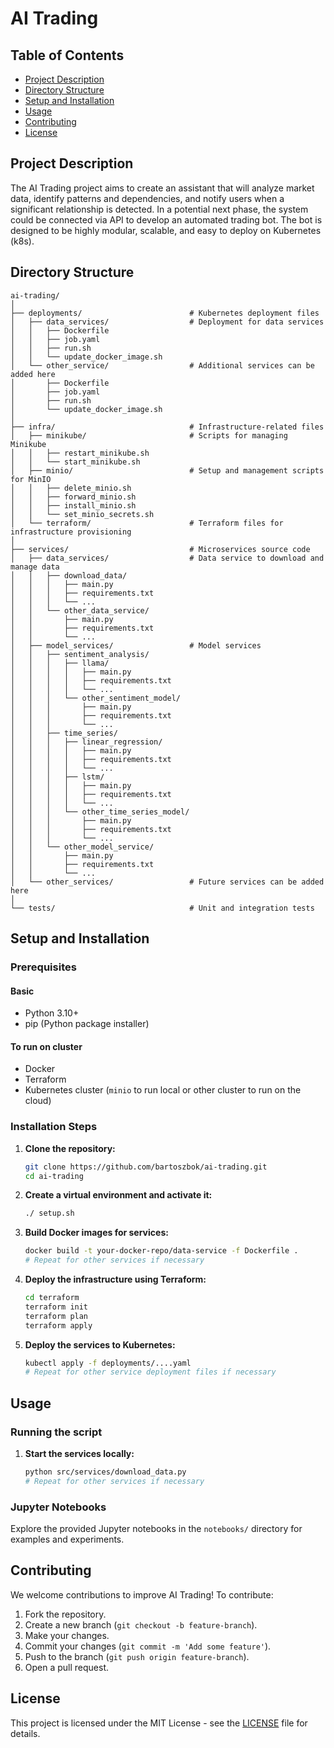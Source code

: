 # AI Trading

## Table of Contents

- [Project Description](#project-description)
- [Directory Structure](#directory-structure)
- [Setup and Installation](#setup-and-installation)
- [Usage](#usage)
- [Contributing](#contributing)
- [License](#license)

## Project Description

The AI Trading project aims to create an assistant that will analyze market data, identify patterns and dependencies, and notify users when a significant relationship is detected.
In a potential next phase, the system could be connected via API to develop an automated trading bot.
The bot is designed to be highly modular, scalable, and easy to deploy on Kubernetes (k8s).

## Directory Structure
```
ai-trading/
│
├── deployments/                        # Kubernetes deployment files
│   ├── data_services/                  # Deployment for data services
│   │   ├── Dockerfile
│   │   ├── job.yaml
│   │   ├── run.sh
│   │   └── update_docker_image.sh
│   └── other_service/                  # Additional services can be added here
│       ├── Dockerfile
│       ├── job.yaml
│       ├── run.sh
│       └── update_docker_image.sh
│
├── infra/                              # Infrastructure-related files
│   ├── minikube/                       # Scripts for managing Minikube
│   │   ├── restart_minikube.sh
│   │   └── start_minikube.sh
│   ├── minio/                          # Setup and management scripts for MinIO
│   │   ├── delete_minio.sh
│   │   ├── forward_minio.sh
│   │   ├── install_minio.sh
│   │   └── set_minio_secrets.sh
│   └── terraform/                      # Terraform files for infrastructure provisioning
│
├── services/                           # Microservices source code
│   ├── data_services/                  # Data service to download and manage data
│   │   ├── download_data/
│   │   │   ├── main.py
│   │   │   ├── requirements.txt
│   │   │   └── ...
│   │   └── other_data_service/
│   │       ├── main.py
│   │       ├── requirements.txt
│   │       └── ...
│   ├── model_services/                 # Model services
│   │   ├── sentiment_analysis/
│   │   │   ├── llama/
│   │   │   │   ├── main.py
│   │   │   │   ├── requirements.txt
│   │   │   │   └── ...
│   │   │   └── other_sentiment_model/
│   │   │       ├── main.py
│   │   │       ├── requirements.txt
│   │   │       └── ...
│   │   ├── time_series/
│   │   │   ├── linear_regression/
│   │   │   │   ├── main.py
│   │   │   │   ├── requirements.txt
│   │   │   │   └── ...
│   │   │   ├── lstm/
│   │   │   │   ├── main.py
│   │   │   │   ├── requirements.txt
│   │   │   │   └── ...
│   │   │   └── other_time_series_model/
│   │   │       ├── main.py
│   │   │       ├── requirements.txt
│   │   │       └── ...
│   │   └── other_model_service/
│   │       ├── main.py
│   │       ├── requirements.txt
│   │       └── ...
│   └── other_services/                 # Future services can be added here
│
└── tests/                              # Unit and integration tests
```


## Setup and Installation

### Prerequisites

#### Basic
- Python 3.10+
- pip (Python package installer)

#### To run on cluster
- Docker
- Terraform
- Kubernetes cluster (`minio` to run local or other cluster to run on the cloud)

### Installation Steps

1. **Clone the repository:**

    ```bash
    git clone https://github.com/bartoszbok/ai-trading.git
    cd ai-trading
    ```

2. **Create a virtual environment and activate it:**

    ```bash
    ./ setup.sh
    ```

3. **Build Docker images for services:**

    ```bash
    docker build -t your-docker-repo/data-service -f Dockerfile .
    # Repeat for other services if necessary
    ```

4. **Deploy the infrastructure using Terraform:**

    ```bash
    cd terraform
    terraform init
    terraform plan
    terraform apply
    ```

5. **Deploy the services to Kubernetes:**

    ```bash
    kubectl apply -f deployments/....yaml
    # Repeat for other service deployment files if necessary
    ```

## Usage

### Running the script

1. **Start the services locally:**

    ```bash
    python src/services/download_data.py
    # Repeat for other services if necessary
    ```

### Jupyter Notebooks

Explore the provided Jupyter notebooks in the `notebooks/` directory for examples and experiments.

## Contributing

We welcome contributions to improve AI Trading! To contribute:

1. Fork the repository.
2. Create a new branch (`git checkout -b feature-branch`).
3. Make your changes.
4. Commit your changes (`git commit -m 'Add some feature'`).
5. Push to the branch (`git push origin feature-branch`).
6. Open a pull request.

## License

This project is licensed under the MIT License - see the [LICENSE](LICENSE) file for details.

